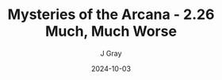 ---
title: 'Mysteries of the Arcana - 2.26 Much, Much Worse'
alt: 'Mysteries of the Arcana'
date: '2024-10-03'
author: 'J Gray'
artist: 'Keira'
---